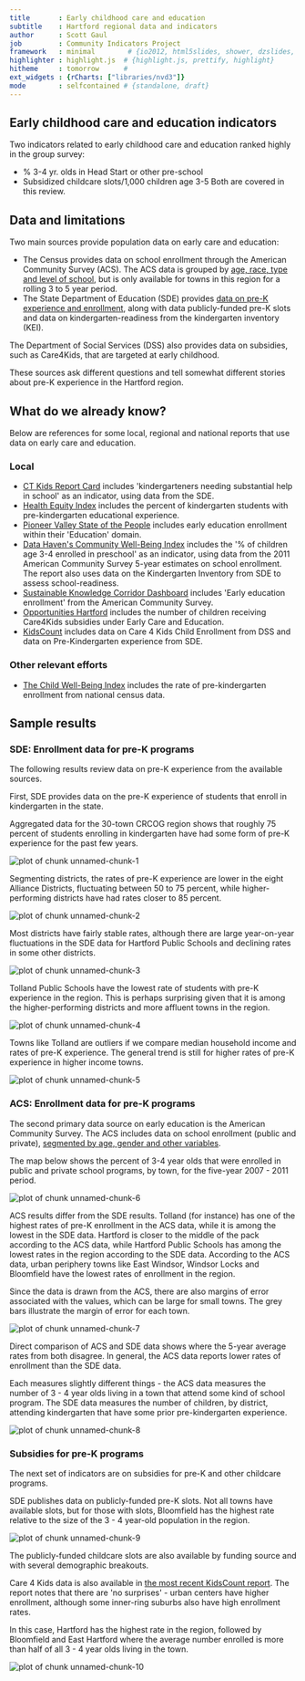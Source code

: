 ```yaml
---
title       : Early childhood care and education
subtitle    : Hartford regional data and indicators
author      : Scott Gaul
job         : Community Indicators Project
framework   : minimal        # {io2012, html5slides, shower, dzslides, ...}
highlighter : highlight.js  # {highlight.js, prettify, highlight}
hitheme     : tomorrow      # 
ext_widgets : {rCharts: ["libraries/nvd3"]} 
mode        : selfcontained # {standalone, draft}
---
```


## Early childhood care and education indicators

Two indicators related to early childhood care and education ranked highly in the group survey: 
* % 3-4 yr. olds in Head Start or other pre-school
* Subsidized childcare slots/1,000 children age 3-5
Both are covered in this review. 

## Data and limitations

Two main sources provide population data on early care and education: 

* The Census provides data on school enrollment through the American Community Survey (ACS). The ACS data is grouped by [age, race, type and level of school](http://factfinder2.census.gov/faces/tableservices/jsf/pages/productview.xhtml?pid=ACS_11_5YR_B14003&prodType=table), but is only available for towns in this region for a rolling 3 to 5 year period.
* The State Department of Education (SDE) provides [data on pre-K experience and enrollment](http://sdeportal.ct.gov/Cedar/WEB/ct_report/PreKDT.aspx), along with data publicly-funded pre-K slots and data on kindergarten-readiness from the kindergarten inventory (KEI). 

The Department of Social Services (DSS) also provides data on subsidies, such as Care4Kids, that are targeted at early childhood. 

These sources ask different questions and tell somewhat different stories about pre-K experience in the Hartford region. 

## What do we already know?

Below are references for some local, regional and national reports that use data on early care and education. 

### Local

* [CT Kids Report Card](http://www.cga.ct.gov/kid/rba/results.asp) includes 'kindergarteners needing substantial help in school' as an indicator, using data from the SDE.
* [Health Equity Index](http://www.cadh.org/health-equity/health-equity-index.html) includes the percent of kindergarten students with pre-kindergarten educational experience.
* [Pioneer Valley State of the People](http://pvpc.org/resources/datastats/state-of-people/stateofthepeople2013.pdf) includes early education enrollment within their 'Education' domain. 
* [Data Haven's Community Well-Being Index](http://www.ctdatahaven.org/communityindex) includes the '% of children age 3-4 enrolled in preschool' as an indicator, using data from  the 2011 American Community Survey 5-year estimates on school enrollment. The report also uses data on the Kindergarten Inventory from SDE to assess school-readiness. 
* [Sustainable Knowledge Corridor Dashboard](http://www.sustainableknowledgecorridor.org/site/content/how-are-we-doing) includes 'Early education enrollment' from the American Community Survey.
* [Opportunities Hartford](http://www.cahs.org/programs-opportunitieshartford.asp) includes the number of children receiving Care4Kids subsidies under Early Care and Education. 
* [KidsCount](http://www.cahs.org/kidscount.asp) includes data on Care 4 Kids Child Enrollment from DSS and data on Pre-Kindergarten experience from SDE. 

### Other relevant efforts

* [The Child Well-Being Index](http://fcd-us.org/our-work/child-well-being-index-cwi) includes the rate of pre-kindergarten enrollment from national census data. 

## Sample results

### SDE: Enrollment data for pre-K programs

The following results review data on pre-K experience from the available sources. 

First, SDE provides data on the pre-K experience of students that enroll in kindergarten in the state. 

Aggregated data for the 30-town CRCOG region shows that roughly 75 percent of students enrolling in kindergarten have had some form of pre-K experience for the past few years. 

![plot of chunk unnamed-chunk-1](assets/fig/unnamed-chunk-1.png) 


Segmenting districts, the rates of pre-K experience are lower in the eight Alliance Districts, fluctuating between 50 to 75 percent, while higher-performing districts have had rates closer to 85 percent.

![plot of chunk unnamed-chunk-2](assets/fig/unnamed-chunk-2.png) 


Most districts have fairly stable rates, although there are large year-on-year fluctuations in the SDE data for Hartford Public Schools and declining rates in some other districts. 

![plot of chunk unnamed-chunk-3](assets/fig/unnamed-chunk-3.png) 


Tolland Public Schools have the lowest rate of students with pre-K experience in the region. This is perhaps surprising given that it is among the higher-performing districts and more affluent towns in the region. 

![plot of chunk unnamed-chunk-4](assets/fig/unnamed-chunk-4.png) 


Towns like Tolland are outliers if we compare median household income and rates of pre-K experience. The general trend is still for higher rates of pre-K experience in higher income towns.

![plot of chunk unnamed-chunk-5](assets/fig/unnamed-chunk-5.png) 


### ACS: Enrollment data for pre-K programs

The second primary data source on early education is the American Community Survey. The ACS includes data on school enrollment (public and private), [segmented by age, gender and other variables](http://factfinder2.census.gov/faces/tableservices/jsf/pages/productview.xhtml?pid=ACS_12_1YR_B14003&prodType=table). 

The map below shows the percent of 3-4 year olds that were enrolled in public and private school programs, by town, for the five-year 2007 - 2011 period.

![plot of chunk unnamed-chunk-6](assets/fig/unnamed-chunk-6.png) 


ACS results differ from the SDE results. Tolland (for instance) has one of the highest rates of pre-K enrollment in the ACS data, while it is among the lowest in the SDE data. Hartford is closer to the middle of the pack according to the ACS data, while Hartford Public Schools has among the lowest rates in the region according to the SDE data. According to the ACS data, urban periphery towns like East Windsor, Windsor Locks and Bloomfield have the lowest rates of enrollment in the region.

Since the data is drawn from the ACS, there are also margins of error associated with the values, which can be large for small towns. The grey bars illustrate the margin of error for each town. 

![plot of chunk unnamed-chunk-7](assets/fig/unnamed-chunk-7.png) 


Direct comparison of ACS and SDE data shows where the 5-year average rates from both disagree. In general, the ACS data reports lower rates of enrollment than the SDE data. 

Each measures slightly different things - the ACS data measures the number of 3 - 4 year olds living in a town that attend some kind of school program. The SDE data measures the number of children, by district, attending kindergarten that have some prior pre-kindergarten experience. 

![plot of chunk unnamed-chunk-8](assets/fig/unnamed-chunk-8.png) 


### Subsidies for pre-K programs

The next set of indicators are on subsidies for pre-K and other childcare programs. 

SDE publishes data on publicly-funded pre-K slots. Not all towns have available slots, but for those with slots, Bloomfield has the highest rate relative to the size of the 3 - 4 year-old population in the region. 

![plot of chunk unnamed-chunk-9](assets/fig/unnamed-chunk-9.png) 


The publicly-funded childcare slots are also available by funding source and with several demographic breakouts. 

Care 4 Kids data is also available in [the most recent KidsCount report](http://www.cahs.org/pdf/CAHS2013-KIDSCOUNT-ALLPGS-SINGLES.pdf). The report notes that there are 'no surprises' - urban centers have higher enrollment, although some inner-ring suburbs also have high enrollment rates. 

In this case, Hartford has the highest rate in the region, followed by Bloomfield and East Hartford where the average number enrolled is more than half of all 3 - 4 year olds living in the town. 

![plot of chunk unnamed-chunk-10](assets/fig/unnamed-chunk-10.png) 



